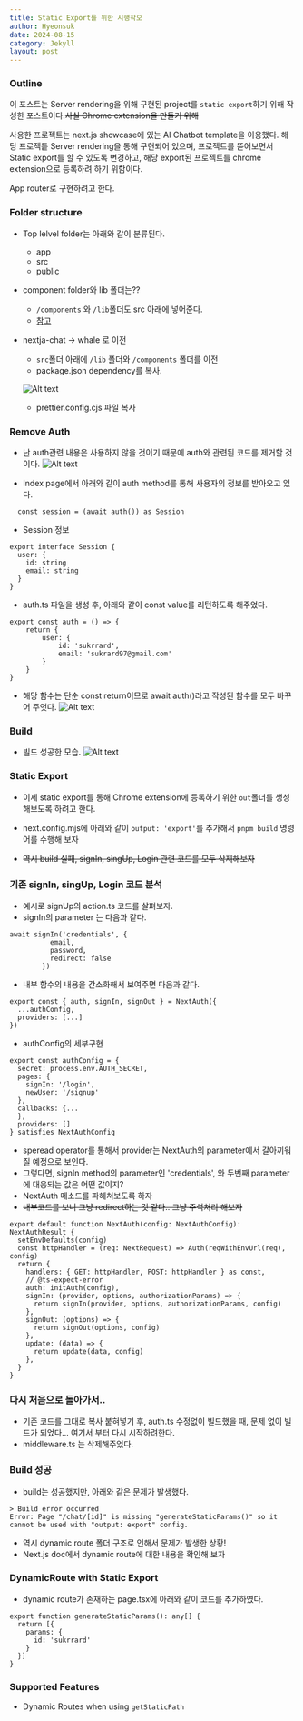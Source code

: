 ```yaml
---
title: Static Export를 위한 시행착오
author: Hyeonsuk
date: 2024-08-15
category: Jekyll
layout: post
---
```


### Outline
이 포스트는 Server rendering을 위해 구현된 project를 `static export`하기 위해 작성한 포스트이다.~~사실 Chrome extension을 만들기 위해~~

사용한 프로젝트는 next.js showcase에 있는 AI Chatbot template을 이용했다.
해당 프로젝틑 Server rendering을 통해 구현되어 있으며, 프로젝트를 뜯어보면서 Static export를 할 수 있도록 변경하고, 해당 export된 프로젝트를 chrome extension으로 등록하려 하기 위함이다.

App router로 구현하려고 한다.

### Folder structure
* Top lelvel folder는 아래와 같이 분류된다.
    * app
    * src
    * public
* component folder와 lib 폴더는??
    * `/components` 와 `/lib`폴더도 src 아래에 넣어준다.
    * [참고][1]

* nextja-chat -> whale 로 이전
    * `src`폴더 아래에 `/lib` 폴더와 `/components` 폴더를 이전
    * package.json dependency를 복사.


    ![Alt text](image-1.png)


    * prettier.config.cjs 파일 복사

### Remove Auth
* 난 auth관련 내용은 사용하지 않을 것이기 때문에 auth와 관련된 코드를 제거할 것 이다.
![Alt text](image-2.png)

* Index page에서 아래와 같이 auth method를 통해 사용자의 정보를 받아오고 있다.
```
  const session = (await auth()) as Session

```
* Session 정보
```
export interface Session {
  user: {
    id: string
    email: string
  }
}
```
* auth.ts 파일을 생성 후, 아래와 같이 const value를 리턴하도록 해주었다.
```
export const auth = () => {
    return {
        user: {
            id: 'sukrrard',
            email: 'sukrard97@gmail.com'
        }
    }
}
```
* 해당 함수는 단순 const return이므로 await auth()라고 작성된 함수를 모두 바꾸어 주엇다.
![Alt text](image-3.png)

### Build
* 빌드 성공한 모습.
![Alt text](image-4.png)

### Static Export
* 이제 static export를 통해 Chrome extension에 등록하기 위한 `out`폴더를 생성해보도록 하려고 한다.
* next.config.mjs에 아래와 같이 `output: 'export'`를 추가해서 `pnpm build` 명령어를 수행해 보자

* ~~역시 build 실패, signIn, singUp, Login 관련 코드를 모두 삭제해보자~~


### 기존 signIn, singUp, Login 코드 분석
* 예시로 signUp의 action.ts 코드를 살펴보자.
* signIn의 parameter 는 다음과 같다.

```
await signIn('credentials', {
          email,
          password,
          redirect: false
        })
```


* 내부 함수의 내용을 간소화해서 보여주면 다음과 같다.
```
export const { auth, signIn, signOut } = NextAuth({
  ...authConfig,
  providers: [...]
})
```

* authConfig의 세부구현
```
export const authConfig = {
  secret: process.env.AUTH_SECRET,
  pages: {
    signIn: '/login',
    newUser: '/signup'
  },
  callbacks: {...
  },
  providers: []
} satisfies NextAuthConfig
```

* speread operator를 통해서 provider는 NextAuth의 parameter에서 갈아끼워질 예정으로 보인다.
* 그렇다면, signIn method의 parameter인 'credentials', 와 두번째 parameter에 대응되는 값은 어떤 값이지?
* NextAuth 메소드를 파헤쳐보도록 하자
* ~~내부코드를 보니 그냥 redirect하는 것 같다.. 그냥 주석처리 해보자~~
```
export default function NextAuth(config: NextAuthConfig): NextAuthResult {
  setEnvDefaults(config)
  const httpHandler = (req: NextRequest) => Auth(reqWithEnvUrl(req), config)
  return {
    handlers: { GET: httpHandler, POST: httpHandler } as const,
    // @ts-expect-error
    auth: initAuth(config),
    signIn: (provider, options, authorizationParams) => {
      return signIn(provider, options, authorizationParams, config)
    },
    signOut: (options) => {
      return signOut(options, config)
    },
    update: (data) => {
      return update(data, config)
    },
  }
}
```



### 다시 처음으로 돌아가서..
* 기존 코드를 그대로 복사 붙혀넣기 후, auth.ts 수정없이 빌드했을 때, 문제 없이 빌드가 되었다... 여기서 부터 다시 시작하려한다.
* middleware.ts 는 삭제해주었다.


### Build 성공
* build는 성공했지만, 아래와 같은 문제가 발생했다.
```
> Build error occurred
Error: Page "/chat/[id]" is missing "generateStaticParams()" so it cannot be used with "output: export" config.
```
* 역시 dynamic route 폴더 구조로 인해서 문제가 발생한 상황!
* Next.js doc에서 dynamic route에 대한 내용을 확인해 보자


### DynamicRoute with Static Export
* dynamic route가 존재하는 page.tsx에 아래와 같이 코드를 추가하였다.
```
export function generateStaticParams(): any[] {
  return [{
    params: {
      id: 'sukrrard'
    }
  }]
}
```



### Supported Features
* Dynamic Routes when using `getStaticPath`

[1]: https://nextjs.org/docs/app/building-your-application/configuring/src-directory